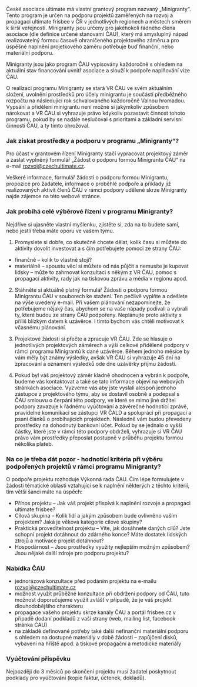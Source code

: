 <!-- TODO: doplnit aktualni zadost o minigranty -->

České asociace ultimate má vlastní grantový program nazvaný „Minigranty“. Tento program je určen na podporu projektů zaměřených na rozvoj a propagaci ultimate frisbee v ČR v jednotlivých regionech a městech směrem k širší veřejnosti. Minigranty jsou určeny pro jakéhokoli řádného člena asociace (dle definice určené stanovami ČAU), který má smysluplný nápad realizovatelný formou časově ohraničeného projektového záměru a pro úspěšné naplnění projetkového záměru potřebuje buď finanční, nebo materiální podporu.
 
Minigranty jsou jako program ČAU vypisovány každoročně s ohledem na aktuální stav financování uvnitř asociace a slouží k podpoře naplňování vize ČAU. 
 
O realizaci programu Minigranty se stará VR ČAU ve svém aktuálním složení, uvolnění prostředků pro účely minigrantu je součástí předběžného rozpočtu na následující rok schvalovaného každoročně Valnou hromadou. Vypsání a přidělení minigrantu není možné si jakýmkoliv způsobem nárokovat a VR ČAU si vyhrazuje právo kdykoliv pozastavit činnost tohoto programu, pokud by se nadále neslučoval s prioritami a základní servisní činností ČAU, a ty tímto ohrožoval.
 
### Jak získat prostředky a podporu v programu „Minigranty“?

Pro účast v grantovém řízení Minigranty stačí vypracovat projektový záměr a zaslat vyplněný formulář „Žádost o podporu formou Minigrantu ČAU“ na e-mail rozvoj@czechultimate.cz.
 
Veškeré informace, formulář žádosti o podporu formou Minigrantu, propozice pro žadatele, informace o proběhlé podpoře a příklady již realizovaných aktivit členů ČAU v rámci podpory udělené skrze Minigranty najde zájemce na této webové stránce.
 
### Jak probíhá celé výběrové řízení v programu Minigranty?

Nejdříve si ujasněte vlastní myšlenku, zjistěte si, zda na to budete sami, nebo jestli třeba máte oporu ve vašem týmu.
 
1) Promyslete si dobře, co skutečně chcete dělat, kolik času si můžete do aktivity dovolit investovat a s čím potřebujete pomoci ze strany ČAU:
- finančně – kolik to vlastně stojí?
- materiálně – spoustu věcí si můžete od nás půjčit a nemusíte je kupovat
lidsky – může to zahrnovat konzultaci s někým z VR ČAU, pomoc s propagací aktivity, rady jak na tiskovou zprávu a média v regionu apod.

2) Stáhněte si aktuálně platný formulář Žádosti o podporu formou Minigrantu ČAU v souborech ke stažení. Ten pečlivě vyplňte a odešlete na výše uvedený e-mail.
Při vašem plánování nezapomínejte, že potřebujeme nějaký čas, abychom se na vaše nápady podívali a vybrali ty, které budou ze strany ČAU podpořeny. Neplánujte proto aktivity s příliš blízkým datem k uzávěrce. I tímto bychom vás chtěli motivovat k včasnému plánování.
 
3) Projektové žádosti si přečte a zpracuje VR ČAU. Zde se hlasuje o jednotlivých projektových záměrech a výši celkové přidělené podpory v rámci programu Minigrantů k dané uzávěrce. Během jednoho měsíce by vám měly být známy výsledky, avšak VR ČAU si vyhrazuje 45 dní na zpracování a oznámení výsledků ode dne uzávěrky příjmu žádostí.
 
4) Pokud byl váš projektový záměr kladně ohodnocen a vybrán k podpoře, budeme vás kontaktovat a také se tato informace objeví na webových stránkách asociace. Vyzveme vás aby jste vyslali alespoň jednoho zástupce z projektového týmu, aby se dostavil osobně a podepsal s ČAU smlouvu o čerpání této podpory, ve které se mimo jiné držitel podpory zavazuje k řádnému vyúčtování a závěrečné hodnotící zprávě, pravidelné komunikaci se zástupci VR ČALD a spolupráci při propagaci a psaní článků o probíhajících projektech. Následně vám budou převedeny prostředky na dohodnutý bankovní účet. Pokud by se jednalo o vyšší částky, které jste v rámci této podpory obdrželi, vyhrazuje si VR ČAU právo vám prostředky přeposlat postupně v průběhu projektu formou několika plateb.
 
### Na co je třeba dát pozor - hodnotící kritéria při výběru podpořených projektů v rámci programu Minigranty?
O podpoře projektu rozhoduje Výkonná rada ČAU.
Čím lépe formulujete v žádosti tématické oblasti vztahující se k naplnění některých z těchto kritérií, tím větší šanci máte na úspěch:

- Přínos projektu – Jak váš projekt přispívá k naplnění rozvoje a propagaci ultimate frisbee?
- Cílová skupina – Kolik lidí a jakým způsobem bude ovlivněno vaším projektem? Jaká je věková kategorie cílové skupiny?
- Praktická proveditelnost projektu – Víte, jak dosáhnete daných cílů? Jste schopni projekt dotáhnout do zdárného konce? Máte dostatek lidských ztrojů a motivace projekt dotáhnout?
- Hospodárnost – Jsou prostředky využity nejlepším možným způsobem? Jsou nějaké další zdroje pro podporu projektu?

### Nabídka ČAU
- jednorázová konzultace před podáním projektu na e-mailu rozvoj@czechultimate.cz
- možnost využít průběžné konzultace při obdržení podpory od ČAU, tuto možnost doporučujeme využít zvlášť v případě, že je váš projekt dlouhodobějšího charakteru
- propagace vašeho projektu skrze kanály ČAU a portál frisbee.cz v případě dodaní podkladů z vaší strany (web, mailing list, facebook stránka ČAU)
- na základě definované potřeby také další nefinanční materiální podporu s ohledem na dostupné materiály v době žádosti – zapůjčení disků, vybavení na hřiště apod. a tiskové propagační a metodické materiály

### Vyúčtování příspěvku
Nejpozději do 3 měsíců po skončení projektu musí žadatel poskytnout podklady pro vyúčtování (kopie faktur, účtenek, dokladů).
